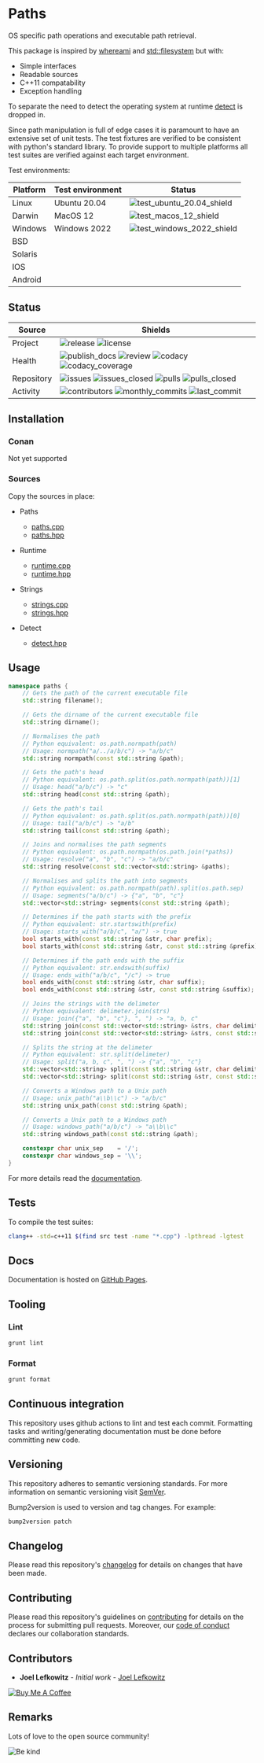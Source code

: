 # Paths

OS specific path operations and executable path retrieval.

This package is inspired by [whereami][whereami] and [std::filesystem][std_filesystem] but with:

- Simple interfaces
- Readable sources
- C++11 compatability
- Exception handling

To separate the need to detect the operating system at runtime [detect][detect] is dropped in.

Since path manipulation is full of edge cases it is paramount to have an extensive set of unit tests. The test fixtures are verified to be consistent with python's standard library. To provide support to multiple platforms all test suites are verified against each target environment.

Test environments:

| Platform | Test environment | Status                                                |
| -------- | ---------------- | ----------------------------------------------------- |
| Linux    | Ubuntu 20.04     | ![test_ubuntu_20.04_shield][test_ubuntu_20.04_shield] |
| Darwin   | MacOS 12         | ![test_macos_12_shield][test_macos_12_shield]         |
| Windows  | Windows 2022     | ![test_windows_2022_shield][test_windows_2022_shield] |
| BSD      |                  |                                                       |
| Solaris  |                  |                                                       |
| IOS      |                  |                                                       |
| Android  |                  |                                                       |

## Status

| Source     | Shields                                                                                                                           |
| ---------- | --------------------------------------------------------------------------------------------------------------------------------- |
| Project    | ![release][release_shield] ![license][license_shield]                                                                             |
| Health     | ![publish_docs][publish_docs_shield] ![review][review_shield] ![codacy][codacy_shield] ![codacy_coverage][codacy_coverage_shield] |
| Repository | ![issues][issues_shield] ![issues_closed][issues_closed_shield] ![pulls][pulls_shield] ![pulls_closed][pulls_closed_shield]       |
| Activity   | ![contributors][contributors_shield] ![monthly_commits][monthly_commits_shield] ![last_commit][last_commit_shield]                |

## Installation

### Conan

Not yet supported

### Sources

Copy the sources in place:

- Paths

  - [paths.cpp][paths_cpp]
  - [paths.hpp][paths_hpp]

- Runtime

  - [runtime.cpp][runtime_cpp]
  - [runtime.hpp][runtime_hpp]

- Strings

  - [strings.cpp][strings_cpp]
  - [strings.hpp][strings_hpp]

- Detect

  - [detect.hpp][detect_hpp]

## Usage

```cpp
namespace paths {
    // Gets the path of the current executable file
    std::string filename();

    // Gets the dirname of the current executable file
    std::string dirname();

    // Normalises the path
    // Python equivalent: os.path.normpath(path)
    // Usage: normpath("a/../a/b/c") -> "a/b/c"
    std::string normpath(const std::string &path);

    // Gets the path's head
    // Python equivalent: os.path.split(os.path.normpath(path))[1]
    // Usage: head("a/b/c") -> "c"
    std::string head(const std::string &path);

    // Gets the path's tail
    // Python equivalent: os.path.split(os.path.normpath(path))[0]
    // Usage: tail("a/b/c") -> "a/b"
    std::string tail(const std::string &path);

    // Joins and normalises the path segments
    // Python equivalent: os.path.normpath(os.path.join(*paths))
    // Usage: resolve("a", "b", "c") -> "a/b/c"
    std::string resolve(const std::vector<std::string> &paths);

    // Normalises and splits the path into segments
    // Python equivalent: os.path.normpath(path).split(os.path.sep)
    // Usage: segments("a/b/c") -> {"a", "b", "c"}
    std::vector<std::string> segments(const std::string &path);

    // Determines if the path starts with the prefix
    // Python equivalent: str.startswith(prefix)
    // Usage: starts_with("a/b/c", "a/") -> true
    bool starts_with(const std::string &str, char prefix);
    bool starts_with(const std::string &str, const std::string &prefix);

    // Determines if the path ends with the suffix
    // Python equivalent: str.endswith(suffix)
    // Usage: ends_with("a/b/c", "/c") -> true
    bool ends_with(const std::string &str, char suffix);
    bool ends_with(const std::string &str, const std::string &suffix);

    // Joins the strings with the delimeter
    // Python equivalent: delimeter.join(strs)
    // Usage: join({"a", "b", "c"}, ", ") -> "a, b, c"
    std::string join(const std::vector<std::string> &strs, char delimiter);
    std::string join(const std::vector<std::string> &strs, const std::string &delimiter = ", ");

    // Splits the string at the delimeter
    // Python equivalent: str.split(delimeter)
    // Usage: split("a, b, c", ", ") -> {"a", "b", "c"}
    std::vector<std::string> split(const std::string &str, char delimiter);
    std::vector<std::string> split(const std::string &str, const std::string &delimiter = " ");

    // Converts a Windows path to a Unix path
    // Usage: unix_path("a\\b\\c") -> "a/b/c"
    std::string unix_path(const std::string &path);

    // Converts a Unix path to a Windows path
    // Usage: windows_path("a/b/c") -> "a\\b\\c"
    std::string windows_path(const std::string &path);

    constexpr char unix_sep    = '/';
    constexpr char windows_sep = '\\';
}
```

For more details read the [documentation][pages].

## Tests

To compile the test suites:

```bash
clang++ -std=c++11 $(find src test -name "*.cpp") -lpthread -lgtest
```

## Docs

Documentation is hosted on [GitHub Pages][pages].

## Tooling

### Lint

```bash
grunt lint
```

### Format

```bash
grunt format
```

## Continuous integration

This repository uses github actions to lint and test each commit. Formatting tasks and writing/generating documentation must be done before committing new code.

## Versioning

This repository adheres to semantic versioning standards.
For more information on semantic versioning visit [SemVer][semver].

Bump2version is used to version and tag changes.
For example:

```bash
bump2version patch
```

## Changelog

Please read this repository's [changelog](CHANGELOG.md) for details on changes that have been made.

## Contributing

Please read this repository's guidelines on [contributing](CONTRIBUTING.md) for details on the process for submitting pull requests. Moreover, our [code of conduct](CODE_OF_CONDUCT.md) declares our collaboration standards.

## Contributors

- **Joel Lefkowitz** - _Initial work_ - [Joel Lefkowitz][author]

[![Buy Me A Coffee][coffee_button]][author_coffee]

## Remarks

Lots of love to the open source community!

![Be kind][be_kind]

<!-- Raw links -->

[paths_cpp]: https://raw.githubusercontent.com/JoelLefkowitz/paths/master/src/paths.cpp
[paths_hpp]: https://raw.githubusercontent.com/JoelLefkowitz/paths/master/src/paths.hpp
[runtime_cpp]: https://raw.githubusercontent.com/JoelLefkowitz/paths/master/src/runtime.cpp
[runtime_hpp]: https://raw.githubusercontent.com/JoelLefkowitz/paths/master/src/runtime.hpp
[strings_cpp]: https://raw.githubusercontent.com/JoelLefkowitz/paths/master/src/strings.cpp
[strings_hpp]: https://raw.githubusercontent.com/JoelLefkowitz/paths/master/src/strings.hpp
[detect_hpp]: https://raw.githubusercontent.com/JoelLefkowitz/paths/master/src/detect.hpp

<!-- External links -->

[pages]: https://JoelLefkowitz.github.io/paths
[whereami]: https://github.com/gpakosz/whereami
[std_filesystem]: https://en.cppreference.com/w/cpp/filesystem
[detect]: https://github.com/JoelLefkowitz/detect
[semver]: http://semver.org/
[be_kind]: https://media.giphy.com/media/osAcIGTSyeovPq6Xph/giphy.gif

<!-- Contributor links -->

[author]: https://github.com/JoelLefkowitz
[author_coffee]: https://www.buymeacoffee.com/JoelLefkowitz
[coffee_button]: https://cdn.buymeacoffee.com/buttons/default-blue.png

<!-- Test environment shields -->

[test_ubuntu_20.04_shield]: https://img.shields.io/github/workflow/status/JoelLefkowitz/paths/Test%20on%20Ubuntu%2020.04?label=tests
[test_macos_12_shield]: https://img.shields.io/github/workflow/status/JoelLefkowitz/paths/Test%20on%20MacOS%2012?label=tests
[test_windows_2022_shield]: https://img.shields.io/github/workflow/status/JoelLefkowitz/paths/Test%20on%20Windows%202022?label=tests

<!-- Project shields -->

[release_shield]: https://img.shields.io/github/v/tag/JoelLefkowitz/paths
[license_shield]: https://img.shields.io/github/license/JoelLefkowitz/paths

<!-- Health shields -->

[publish_docs_shield]: https://img.shields.io/github/workflow/status/JoelLefkowitz/paths/Publish%20documentation?label=docs
[review_shield]: https://img.shields.io/github/workflow/status/JoelLefkowitz/paths/Review?label=review
[codacy_shield]: https://img.shields.io/codacy/grade/61e4785a984c42bbbdf1554f025d0f7a
[codacy_coverage_shield]: https://img.shields.io/codacy/coverage/61e4785a984c42bbbdf1554f025d0f7a

<!-- Repository shields -->

[issues_shield]: https://img.shields.io/github/issues/JoelLefkowitz/paths
[issues_closed_shield]: https://img.shields.io/github/issues-closed/JoelLefkowitz/paths
[pulls_shield]: https://img.shields.io/github/issues-pr/JoelLefkowitz/paths
[pulls_closed_shield]: https://img.shields.io/github/issues-pr-closed/JoelLefkowitz/paths

<!-- Activity shields -->

[contributors_shield]: https://img.shields.io/github/contributors/JoelLefkowitz/paths
[monthly_commits_shield]: https://img.shields.io/github/commit-activity/m/JoelLefkowitz/paths
[last_commit_shield]: https://img.shields.io/github/last-commit/JoelLefkowitz/paths
